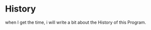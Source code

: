 # History

when I get the time, i will write a bit about the History of this Program.

[//]: # (TODO write History)

